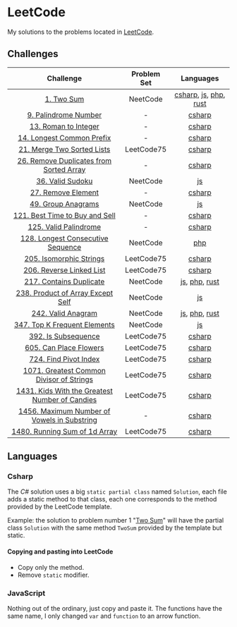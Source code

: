 # LeetCode

My solutions to the problems located in [LeetCode](https://leetcode.com/problemset/all/).

## Challenges

|                                                              Challenge                                                               | Problem Set |                                                                     Languages                                                                     |
| :----------------------------------------------------------------------------------------------------------------------------------: | :---------: | :-----------------------------------------------------------------------------------------------------------------------------------------------: |
|                                         [1. Two Sum](https://leetcode.com/problems/two-sum/)                                         |  NeetCode   | [csharp](Csharp/Challenges/1.cs), [js](JS/NeetCode%20roadmap/Arrays%20&%20Hashing/1.js), [php](PHP/1.php), [rust](rust/src/problems/problem_1.rs) |
|                               [9. Palindrome Number](https://leetcode.com/problems/palindrome-number)                                |      -      |                                                         [csharp](Csharp/Challenges/9.cs)                                                          |
|                                [13. Roman to Integer](https://leetcode.com/problems/roman-to-integer)                                |      -      |                                                         [csharp](Csharp/Challenges/13.cs)                                                         |
|                           [14. Longest Common Prefix](https://leetcode.com/problems/longest-common-prefix)                           |      -      |                                                         [csharp](Csharp/Challenges/14.cs)                                                         |
|                          [21. Merge Two Sorted Lists](https://leetcode.com/problems/merge-two-sorted-lists)                          | LeetCode75  |                                                   [csharp](Csharp/Challenges/LeetCode75/21.cs)                                                    |
|             [26. Remove Duplicates from Sorted Array](https://leetcode.com/problems/remove-duplicates-from-sorted-array)             |      -      |                                                         [csharp](Csharp/Challenges/26.cs)                                                         |
|                                    [36. Valid Sudoku](https://leetcode.com/problems/valid-sudoku)                                    |  NeetCode   |                                              [js](JS/NeetCode%20roadmap/Arrays%20&%20Hashing/36.js)                                               |
|                                  [27. Remove Element](https://leetcode.com/problems/remove-element)                                  |      -      |                                                         [csharp](Csharp/Challenges/27.cs)                                                         |
|                                  [49. Group Anagrams](https://leetcode.com/problems/group-anagrams)                                  |  NeetCode   |                                              [js](JS/NeetCode%20roadmap/Arrays%20&%20Hashing/49.js)                                               |
|                   [121. Best Time to Buy and Sell](https://leetcode.com/problems/best-time-to-buy-and-sell-stock)                    |      -      |                                                        [csharp](Csharp/Challenges/121.cs)                                                         |
|                               [125. Valid Palindrome](https://leetcode.com/problems/valid-palindrome)                                |      -      |                                                        [csharp](Csharp/Challenges/125.cs)                                                         |
|                   [128. Longest Consecutive Sequence](https://leetcode.com/problems/longest-consecutive-sequence/)                   |  NeetCode   |                                                                [php](PHP/128.php)                                                                 |
|                             [205. Isomorphic Strings](https://leetcode.com/problems/isomorphic-strings)                              | LeetCode75  |                                                   [csharp](Csharp/Challenges/LeetCode75/205.cs)                                                   |
|                            [206. Reverse Linked List](https://leetcode.com/problems/reverse-linked-list)                             | LeetCode75  |                                                   [csharp](Csharp/Challenges/LeetCode75/206.cs)                                                   |
|                             [217. Contains Duplicate](https://leetcode.com/problems/contains-duplicate)                              |  NeetCode   |               [js](JS/NeetCode%20roadmap/Arrays%20&%20Hashing/217.js), [php](PHP/217.php), [rust](rust/src/problems/problem_217.rs)               |
|                   [238. Product of Array Except Self](https://leetcode.com/problems/product-of-array-except-self/)                   |  NeetCode   |                                              [js](JS/NeetCode%20roadmap/Arrays%20&%20Hashing/238.js)                                              |
|                                  [242. Valid Anagram](https://leetcode.com/problems/valid-anagram)                                   |  NeetCode   |               [js](JS/NeetCode%20roadmap/Arrays%20&%20Hashing/242.js), [php](PHP/242.php), [rust](rust/src/problems/problem_242.rs)               |
|                        [347. Top K Frequent Elements](https://leetcode.com/problems/top-k-frequent-elements)                         |  NeetCode   |                                              [js](JS/NeetCode%20roadmap/Arrays%20&%20Hashing/347.js)                                              |
|                                 [392. Is Subsequence](https://leetcode.com/problems/is-subsequence)                                  | LeetCode75  |                                                   [csharp](Csharp/Challenges/LeetCode75/392.cs)                                                   |
|                              [605. Can Place Flowers](https://leetcode.com/problems/can-place-flowers)                               | LeetCode75  |                                                   [csharp](Csharp/Challenges/LeetCode75/605.cs)                                                   |
|                               [724. Find Pivot Index](https://leetcode.com/problems/find-pivot-index)                                | LeetCode75  |                                                   [csharp](Csharp/Challenges/LeetCode75/724.cs)                                                   |
|             [1071. Greatest Common Divisor of Strings](https://leetcode.com/problems/greatest-common-divisor-of-strings)             | LeetCode75  |                                                  [csharp](Csharp/Challenges/LeetCode75/1071.cs)                                                   |
|       [1431. Kids With the Greatest Number of Candies](https://leetcode.com/problems/kids-with-the-greatest-number-of-candies)       | LeetCode75  |                                                  [csharp](Csharp/Challenges/LeetCode75/1431.cs)                                                   |
| [1456. Maximum Number of Vowels in Substring](https://leetcode.com/problems/maximum-number-of-vowels-in-a-substring-of-given-length) |      -      |                                                        [csharp](Csharp/Challenges/1456.cs)                                                        |
|                        [1480. Running Sum of 1d Array](https://leetcode.com/problems/running-sum-of-1d-array)                        | LeetCode75  |                                                  [csharp](Csharp/Challenges/LeetCode75/1480.cs)                                                   |

## Languages

### Csharp

The _C#_ solution uses a big `static partial class` named `Solution`, each file adds a static method to that class, each one corresponds to the method provided by the LeetCode template.

Example: the solution to problem number 1 "[Two Sum](https://leetcode.com/problems/two-sum/)" will have the partial class `Solution` with the same method `TwoSum` provided by the template but static.

#### Copying and pasting into LeetCode

- Copy only the method.
- Remove `static` modifier.

### JavaScript

Nothing out of the ordinary, just copy and paste it. The functions have the same name, I only changed `var` and `function` to an arrow function.
